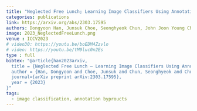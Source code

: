 ```yaml
---
title: "Neglected Free Lunch; Learning Image Classifiers Using Annotation Byproducts"
categories: publications
link: https://arxiv.org/abs/2303.17595
authors: Dongyoon Han, Junsuk Choe, Seonghyeok Chun, John Joon Young Chung, Minsuk Chang, Sangdoo Yun, Jean Y. Song, Seong Joon Oh
image: 2023_NeglectedFreeLunch.png
venue : ICCV2023
# video30: https://youtu.be/boEDM4Zzvlo
# video: https://youtu.be/tM9luc0n2Es
type : full
bibtex: "@article{han2023arxiv,
  title = {Neglected Free Lunch – Learning Image Classifiers Using Annotation Byproducts},
  author = {Han, Dongyoon and Choe, Junsuk and Chun, Seonghyeok and Chung, John Joon Young and Chang, Minsuk and Yun, Sangdoo and Song, Jean Y. and Oh, Seong Joon},
  journal={arXiv preprint arXiv:2303.17595},
  year = {2023}
}"
tags:
  - image classification, annotation byproucts
---
```

